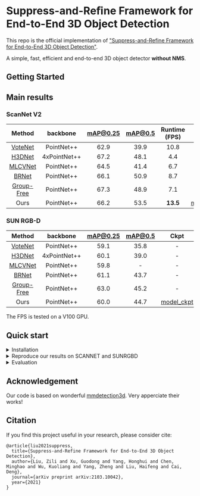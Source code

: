 # Suppress-and-Reﬁne Framework for End-to-End 3D Object Detection

This repo is the official implementation of ["Suppress-and-Refine Framework for End-to-End 3D Object Detection"](https://arxiv.org/abs/2103.10042).

A simple, fast, efficient and end-to-end 3D object detector **without NMS**. 

## Getting Started
  
## Main results
### ScanNet V2

|Method | backbone | mAP@0.25 | mAP@0.5 | Runtime (FPS) | Ckpt |
|:---:|:---:|:---:|:---:|:---:|:---:|
|[VoteNet](https://arxiv.org/abs/1904.09664) | PointNet++ | 62.9 | 39.9 | 10.8| -|
|[H3DNet](https://arxiv.org/abs/2006.05682) | 4xPointNet++ | 67.2| 48.1 | 4.4 | -|
|[MLCVNet](https://arxiv.org/abs/2004.05679) | PointNet++ | 64.5 | 41.4 | 6.7 | -|
|[BRNet](https://arxiv.org/abs/2006.05682) | PointNet++ | 66.1 |  50.9| 8.7| - |
|[Group-Free](https://arxiv.org/abs/2104.00678) | PointNet++ | 67.3 | 48.9 | 7.1|-|
|Ours | PointNet++ | 66.2 | 53.5 | **13.5** |[model_ckpt](https://1drv.ms/u/s!AoLLF1KOJvApgSrXshEbANYLWYKF)|
### SUN RGB-D

|Method | backbone | mAP@0.25 | mAP@0.5 | Ckpt |
|:---:|:---:|:---:|:---:|:---:|
|[VoteNet](https://arxiv.org/abs/1904.09664)| PointNet++ | 59.1 | 35.8  |- |
|[H3DNet](https://arxiv.org/abs/2006.05682) | 4xPointNet++ | 60.1 | 39.0 | -|
|[MLCVNet](https://arxiv.org/abs/2004.05679)|PointNet++ |  59.8 | - |  -| 
|[BRNet](https://arxiv.org/abs/2006.05682) | PointNet++ |  61.1| 43.7|  -|
|[Group-Free](https://arxiv.org/abs/2104.00678) | PointNet++ | 63.0 | 45.2 |  - |
|Ours | PointNet++ | 60.0 | 44.7| [model_ckpt](https://1drv.ms/u/s!AoLLF1KOJvApgSrXshEbANYLWYKF) |

The FPS is tested on a V100 GPU.

## Quick start


<details>
<summary>Installation</summary>

This repository is based on mmdetection3d, please follow this [page](https://github.com/open-mmlab/mmdetection3d/blob/master/docs/getting_started.md) for installation guidance.

</details>

<details>
<summary>Reproduce our results on SCANNET and SUNRGBD</summary>

For SCANNET.

```shell
CUDA_VISIBLE_DEVICES=0,1 PORT=29600 ./tools/dist_train.sh configs/sr/scannet_baseline.py 2
```

For SUNRGBD
```shell
CUDA_VISIBLE_DEVICES=0,1 PORT=29600 ./tools/dist_train.sh configs/sr/sunrgbd_baseline.py 2
```

</details>


<details>
<summary>Evaluation</summary>

Please first download the ckpt from the ckpt link provided above.

Then for SCANNET.

```shell
./tools/dist_test.sh configs/sr/scannet_baseline.py epoch_30.pth 2 --eval mAP
```

For SUNRGBD
```shell
./tools/dist_test.sh configs/sr/sunrgbd_baseline.py epoch_33.pth 4 --eval mAP
```

</details>

## Acknowledgement

Our code is based on wonderful [mmdetection3d](https://github.com/open-mmlab/mmdetection3d). Very apperciate their works!

## Citation

If you find this project useful in your research, please consider cite:

```
@article{liu2021suppress,
  title={Suppress-and-Refine Framework for End-to-End 3D Object Detection},
  author={Liu, Zili and Xu, Guodong and Yang, Honghui and Chen, Minghao and Wu, Kuoliang and Yang, Zheng and Liu, Haifeng and Cai, Deng},
  journal={arXiv preprint arXiv:2103.10042},
  year={2021}
}
```